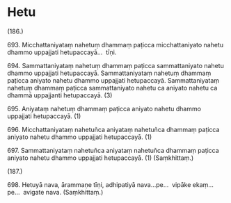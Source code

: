 

# Hetu







(186.)

693\. Micchattaniyataṃ nahetuṃ dhammaṃ paṭicca micchattaniyato nahetu dhammo uppajjati hetupaccayā…  tīṇi.

694\. Sammattaniyataṃ nahetuṃ dhammaṃ paṭicca sammattaniyato nahetu dhammo uppajjati hetupaccayā. Sammattaniyataṃ nahetuṃ dhammaṃ paṭicca aniyato nahetu dhammo uppajjati hetupaccayā. Sammattaniyataṃ nahetuṃ dhammaṃ paṭicca sammattaniyato nahetu ca aniyato nahetu ca dhammā uppajjanti hetupaccayā. (3)

695\. Aniyataṃ nahetuṃ dhammaṃ paṭicca aniyato nahetu dhammo uppajjati hetupaccayā. (1)

696\. Micchattaniyataṃ nahetuñca aniyataṃ nahetuñca dhammaṃ paṭicca aniyato nahetu dhammo uppajjati hetupaccayā. (1)

697\. Sammattaniyataṃ nahetuñca aniyataṃ nahetuñca dhammaṃ paṭicca aniyato nahetu dhammo uppajjati hetupaccayā. (1) (Saṃkhittaṃ.)

(187.)

698\. Hetuyā nava, ārammaṇe tīṇi, adhipatiyā nava…pe…  vipāke ekaṃ…pe…  avigate nava. (Saṃkhittaṃ.)



